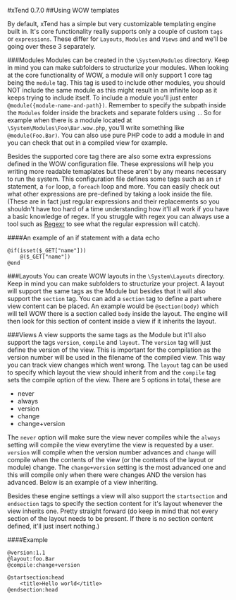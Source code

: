#xTend 0.7.0
##Using WOW templates

By default, xTend has a simple but very customizable templating engine built in. It's core functionality really supports only a couple of custom `tags` or `expressions`. These differ for `Layouts`, `Modules` and `Views` and and we'll be going over these 3 separately.

###Modules
Modules can be created in the `\System\Modules` directory. Keep in mind you can make subfolders to structurize your modules. When looking at the core functionality of WOW, a module will only support 1 core tag being the `module` tag. This tag is used to include other modules, you should NOT include the same module as this might result in an infinite loop as it keeps trying to include itself. To include a module you'll just enter `@module({module-name-and-path})`. Remember to specify the subpath inside the `Modules` folder inside the brackets and separate folders using `.`. So for example when there is a module located at `\System\Modules\Foo\Bar.wow.php`, you'll write something like `@module(Foo.Bar)`. You can also use pure PHP code to add a module in and you can check that out in a compiled view for example.

Besides the supported core tag there are also some extra expressions defined in the WOW configuration file. These expressions will help you writing more readable temaplates but these aren't by any means necessary to run the system. This configuration file defines some tags such as an `if` statement, a `for` loop, a `foreach` loop and more. You can easily check out what other expressions are pre-defined by taking a look inside the file. (These are in fact just regular expressions and their replacements so you shouldn't have too hard of a time understanding how it'll all work if you have a basic knowledge of regex. If you struggle with regex you can always use a tool such as [Regexr](http://regexr.com) to see what the regular expression will catch).

####An example of an if statement with a data echo
```
@if(isset($_GET["name"]))
    @($_GET["name"])
@end
```

###Layouts
You can create WOW layouts in the `\System\Layouts` directory. Keep in mind you can make subfolders to structurize your project. A layout will support the same tags as the Module but besides that it will also support the `section` tag. You can add a `section` tag to define a part where view content can be placed. An example would be `@section(body)` which will tell WOW there is a section called `body` inside the layout. The engine will then look for this section of content inside a view if it inherits the layout.

###Views
A view supports the same tags as the Module but it'll also support the tags `version`, `compile` and `layout`. The `version` tag will just define the version of the view. This is important for the compilation as the version number will be used in the filename of the compiled view. This way you can track view changes which went wrong. The `layout` tag can be used to specify which layout the view should inherit from and the `compile` tag sets the compile option of the view. There are 5 options in total, these are  

* never
* always
* version
* change
* change+version  

The `never` option will make sure the view never compiles while the `always` setting will compile the view everytime the view is requested by a user. `version` will compile when the version number advances and `change` will compile when the contents of the view (or the contents of the layout or module) change. The `change+version` setting is the most advanced one and this will compile only when there were changes AND the version has advanced. Below is an example of a view inheriting.  

Besides these engine settings a view will also support the `startsection` and `endsection` tags to specify the section content for it's layout whenever the view inherits one. Pretty straight forward (do keep in mind that not every section of the layout needs to be present. If there is no section content defined, it'll just insert nothing.)  

####Example
```
@version:1.1
@layout:foo.Bar
@compile:change+version

@startsection:head
    <title>Hello world</title>
@endsection:head
```
